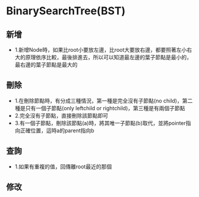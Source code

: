 # BinarySearchTree(BST)
## 新增
* 1.新增Node時，如果比root小要放左邊，比root大要放右邊，都要照著左小右大的原理依序比較，最後排進去，所以可以知道最左邊的葉子節點是最小的，最右邊的葉子節點是最大的
## 刪除
* 1.在刪除節點時，有分成三種情況，第一種是完全沒有子節點(no child)，第二種是只有一個子節點(only leftchild or rightchild)，第三種是有兩個子節點
* 2.完全沒有子節點，直接刪除該節點即可
* 3.有一個子節點，刪除該節點(a)時，將其唯一子節點(b)取代，並將pointer指向正確位置，這時a的parent指向b
## 查詢
* 1.如果有重複的值，回傳離root最近的那個
## 修改

